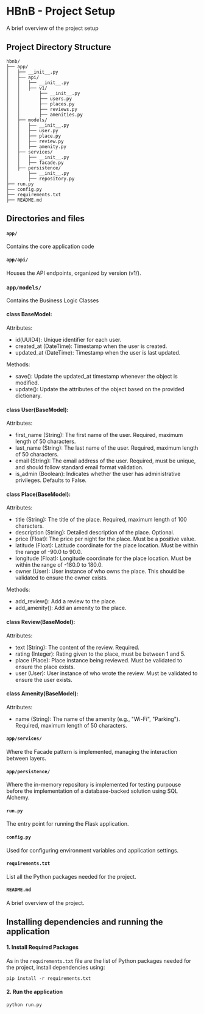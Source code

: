 # HBnB - Project Setup

A brief overview of the project setup

## Project Directory Structure

```
hbnb/
├── app/
│   ├── __init__.py
│   ├── api/
│   │   ├── __init__.py
│   │   ├── v1/
│   │       ├── __init__.py
│   │       ├── users.py
│   │       ├── places.py
│   │       ├── reviews.py
│   │       ├── amenities.py
│   ├── models/
│   │   ├── __init__.py
│   │   ├── user.py
│   │   ├── place.py
│   │   ├── review.py
│   │   ├── amenity.py
│   ├── services/
│   │   ├── __init__.py
│   │   ├── facade.py
│   ├── persistence/
│       ├── __init__.py
│       ├── repository.py
├── run.py
├── config.py
├── requirements.txt
├── README.md
```

## Directories and files

#### `app/`

Contains the core application code

#### `app/api/`

Houses the API endpoints, organized by version (v1/).

### `app/models/`

Contains the Business Logic Classes

#### class BaseModel:

Attributes:
* id(UUID4): Unique identifier for each user.
* created_at (DateTime): Timestamp when the user is created.
* updated_at (DateTime): Timestamp when the user is last updated.

Methods:
* save(): Update the updated_at timestamp whenever the object is modified.
* update(): Update the attributes of the object based on the provided dictionary.


#### class User(BaseModel):

Attributes:
* first_name (String): The first name of the user. Required, maximum length of 50 characters.
* last_name (String): The last name of the user. Required, maximum length of 50 characters.
* email (String): The email address of the user. Required, must be unique, and should follow standard email format validation.
* is_admin (Boolean): Indicates whether the user has administrative privileges. Defaults to False.


#### class Place(BaseModel):

Attributes:
* title (String): The title of the place. Required, maximum length of 100 characters.
* description (String): Detailed description of the place. Optional.
* price (Float): The price per night for the place. Must be a positive value.
* latitude (Float): Latitude coordinate for the place location. Must be within the range of -90.0 to 90.0.
* longitude (Float): Longitude coordinate for the place location. Must be within the range of -180.0 to 180.0.
* owner (User): User instance of who owns the place. This should be validated to ensure the owner exists.

Methods:
* add_review(): Add a review to the place.
* add_amenity(): Add an amenity to the place.


#### class Review(BaseModel):

Attributes:
* text (String): The content of the review. Required.
* rating (Integer): Rating given to the place, must be between 1 and 5.
* place (Place): Place instance being reviewed. Must be validated to ensure the place exists.
* user (User): User instance of who wrote the review. Must be validated to ensure the user exists.


#### class Amenity(BaseModel):

Attributes:
* name (String): The name of the amenity (e.g., "Wi-Fi", "Parking"). Required, maximum length of 50 characters.


#### `app/services/`

Where the Facade pattern is implemented, managing the interaction between layers.

#### `app/persistence/`

Where the in-memory repository is implemented for testing purpouse before the implementation of a database-backed solution using SQL Alchemy.

#### `run.py`

The entry point for running the Flask application.

#### `config.py`

Used for configuring environment variables and application settings.

#### `requirements.txt`

List all the Python packages needed for the project.

#### `README.md`

A brief overview of the project.

## Installing dependencies and running the application

#### 1. Install Required Packages

As in the `requirements.txt` file are the list of Python packages needed for the project, install dependencies using:

```
pip install -r requirements.txt
```

#### 2. Run the application

```
python run.py
```

